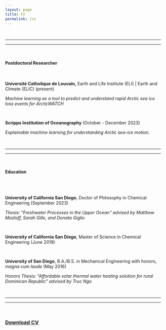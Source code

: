 ```yaml
---
layout: page
title: CV
permalink: /cv
---
```



<br>
<hr>
<hr>
<br>
<p><H4>Postdoctoral Researcher</H4></p>
<br>
<p><b>Université Catholique de Louvain,</b> Earth and Life Institute (ELI) | Earth and Climate (ELIC) (present)</p>
<p><i>Machine learning as a tool to predict and understand rapid Arctic sea ice loss events for ArcticWATCH</i></p>
<br>
<p><b>Scripps Institution of Oceanography</b> (October - December 2023)</p>
<p><i>Explainable machine learning for understanding Arctic sea-ice motion.</i></p>
<br>
<hr>
<hr>
<br>

<p><H4>Education</H4></p>
<br>

<br>
<p><b>University of California San Diego</b>, Doctor of Philosophy in Chemical Engineering (September 2023)</p>
<p><i>Thesis: "Freshwater Processes in the Upper Ocean" advised by Matthew Mazloff, Sarah Gille, and Donata Giglio</i></p>
<br>
<p><b>University of California San Diego</b>, Master of Science in Chemical Engineering (June 2019)</p>
<br>
<p><b>University of San Diego</b>, B.A./B.S. in Mechanical Engineering with honors, <i>magna cum laude</i> (May 2016)</p>
<p><i>Honors Thesis: "Affordable solar thermal water heating solution for rural Dominican Republic" advised by Truc Ngo</i></p>
<br>
<hr>
<hr>
<br>
<p><H3><a href="/Hoffman_CV.pdf">Download CV</a></H3></p>
